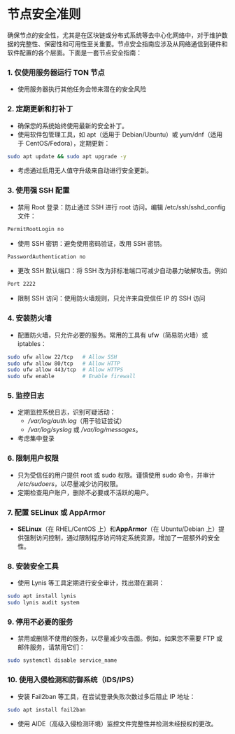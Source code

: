 # 节点安全准则

确保节点的安全性，尤其是在区块链或分布式系统等去中心化网络中，对于维护数据的完整性、保密性和可用性至关重要。节点安全指南应涉及从网络通信到硬件和软件配置的各个层面。下面是一套节点安全指南：

### 1. 仅使用服务器运行 TON 节点

- 使用服务器执行其他任务会带来潜在的安全风险

### 2. 定期更新和打补丁

- 确保您的系统始终使用最新的安全补丁。
- 使用软件包管理工具，如 apt（适用于 Debian/Ubuntu）或 yum/dnf（适用于 CentOS/Fedora），定期更新：

```bash
sudo apt update && sudo apt upgrade -y
```

- 考虑通过启用无人值守升级来自动进行安全更新。

### 3. 使用强 SSH 配置

- 禁用 Root 登录：防止通过 SSH 进行 root 访问。编辑 /etc/ssh/sshd_config 文件：

```bash
PermitRootLogin no
```

- 使用 SSH 密钥：避免使用密码验证，改用 SSH 密钥。

```bash
PasswordAuthentication no
```

- 更改 SSH 默认端口：将 SSH 改为非标准端口可减少自动暴力破解攻击。例如

```bash
Port 2222
```

- 限制 SSH 访问：使用防火墙规则，只允许来自受信任 IP 的 SSH 访问

### 4. 安装防火墙

- 配置防火墙，只允许必要的服务。常用的工具有 ufw（简易防火墙）或 iptables：

```bash
sudo ufw allow 22/tcp   # Allow SSH
sudo ufw allow 80/tcp   # Allow HTTP
sudo ufw allow 443/tcp  # Allow HTTPS
sudo ufw enable         # Enable firewall
```

### 5. 监控日志

- 定期监控系统日志，识别可疑活动：
   - */var/log/auth.log*（用于验证尝试）
   - */var/log/syslog* 或 */var/log/messages*。
- 考虑集中登录

### 6. 限制用户权限

- 只为受信任的用户提供 root 或 sudo 权限。谨慎使用 sudo 命令，并审计 */etc/sudoers*，以尽量减少访问权限。
- 定期检查用户账户，删除不必要或不活跃的用户。

### 7. 配置 SELinux 或 AppArmor

- **SELinux**（在 RHEL/CentOS 上）和**AppArmor**（在 Ubuntu/Debian 上）提供强制访问控制，通过限制程序访问特定系统资源，增加了一层额外的安全性。

### 8. 安装安全工具

- 使用 Lynis 等工具定期进行安全审计，找出潜在漏洞：

```bash
sudo apt install lynis
sudo lynis audit system
```

### 9. 停用不必要的服务

- 禁用或删除不使用的服务，以尽量减少攻击面。例如，如果您不需要 FTP 或邮件服务，请禁用它们：

```bash
sudo systemctl disable service_name
```

### 10. 使用入侵检测和防御系统（IDS/IPS）

- 安装 Fail2ban 等工具，在尝试登录失败次数过多后阻止 IP 地址：

```bash
sudo apt install fail2ban
```

- 使用 AIDE（高级入侵检测环境）监控文件完整性并检测未经授权的更改。
